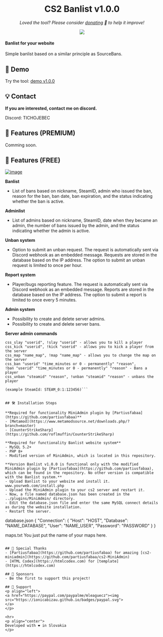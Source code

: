 <h1 align="center">
  CS2 Banlist v1.0.0
</h1>

<p align="center">
<i>Loved the tool? Please consider <a href="https://paypal.com/paypalme/mleaguecz">donating</a>  💸 to help it improve!</i>
</p>

<p align="center">
<a href="https://www.paypal.com/paypalme/mleaguecz"><img src="https://img.shields.io/badge/support-PayPal-blue?logo=PayPal&style=flat-square&label=Donate"/>
</a>

#### Banlist for your website

Simple banlist based on a similar principle as SourceBans.

## 🚀 Demo

Try the tool: [demo v1.0.0](https://banlist.csko.net)

## 💡 Contact
**If you are interested, contact me on discord.**

Discord: TICHOJEBEC
## 💎 Features (PREMIUM)

Comming soon.

## 🧐 Features (FREE)

<a href="https://ibb.co/nnc9t27"><img src="https://i.ibb.co/rc6YNPx/image.png" alt="image" border="0"></a>

**Banlist**
- List of bans based on nickname, SteamID, admin who issued the ban, reason for the ban, ban date, ban expiration, and the status indicating whether the ban is active.

**Adminlist**
- List of admins based on nickname, SteamID, date when they became an admin, the number of bans issued by the admin, and the status indicating whether the admin is active.

**Unban system**
- Option to submit an unban request. The request is automatically sent via Discord webhook as an embedded message. Requests are stored in the database based on the IP address. The option to submit an unban request is limited to once per hour.

**Report system**
- Player/bugs reporting feature. The request is automatically sent via Discord webhook as an embedded message. Reports are stored in the database based on the IP address. The option to submit a report is limited to once every 5 minutes.

**Admin system**
- Possibility to create and delete server admins.
- Possibility to create and delete server bans.

**Server admin commands**
```css_who, !who - shows all players, admin, and game time (server console only)
css_slay "userid", !slay "userid" - allows you to kill a player
css_kick "userid", !kick "userid" - allows you to kick a player from the server
css_map "name_map", !map "name_map" - allows you to change the map on the server
css_ban "userid" "time_minutes or 0 - permanently" "reason",
!ban "userid" "time_minutes or 0 - permanently" "reason" - Bans a player
css_unban "steamid" "reason", !unban "steamid" "reason" - unbans the player

(example SteamId: STEAM_0:1:123456)```


## 🛠️ Installation Steps

**Required for functionality MiniAdmin plugin by [Partiusfabaa](https://github.com/partiusfabaa)**
- [Metamod](https://www.metamodsource.net/downloads.php/?branch=master) 
- [CounterStrikeSharp](https://github.com/roflmuffin/CounterStrikeSharp) 

**Required for functionality Banlist website system**
- MySQL 5.2+
- PHP 8+
- Modified version of MiniAdmin, which is located in this repository.

**Version Banlist v1.0.0 is functional only with the modified MiniAdmin plugin by [Partiusfabaa](https://github.com/partiusfabaa), which can be found in the repository. No other version is compatible with the Banlist system.**
- Upload Banlist to your website and install it. www.yourweb.com/install.php
- Upload the MiniAdmin plugin to your cs2 server and restart it.
- Now, a file named database.json has been created in the ../plugins/MiniAdmin/ directory.
- Edit the database.json file and enter the same MySQL connect details as during the website installation.
- Restart the server.
```
database.json
{
  "Connection": {
    "Host": 	"HOST",
    "Database": "NAME_DATABASE",
    "User": 	"NAME_USER",
    "Password": "PASSWORD"
  }
}

maps.txt
You just put the name of your maps here.
```

## 🙇 Special Thanks
- [Partiusfabaa](https://github.com/partiusfabaa) for amazing [cs2-miniadmin](https://github.com/partiusfabaa/cs2-MiniAdmin)
- [HTML Codex](https://htmlcodex.com) for [template](https://htmlcodex.com) 

## 🙇 Sponsors
- Be the first to support this project!

## 🙏 Support
<p align="left">
<a href="https://paypal.com/paypalme/mleaguecz"><img src="https://ionicabizau.github.io/badges/paypal.svg">
</a>
</p>

<hr>
<p align="center">
Developed with ❤️ in Slovakia
</p>
